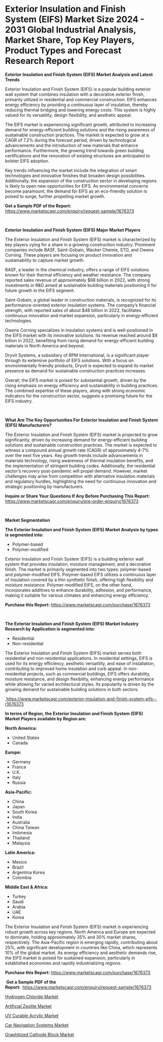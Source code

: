 <p><h1>Exterior Insulation and Finish System (EIFS) Market Size 2024 - 2031 Global Industrial Analysis, Market Share, Top Key Players, Product Types and Forecast Research Report</h1></p><p><strong>Exterior Insulation and Finish System (EIFS) Market Analysis and Latest Trends</strong></p>
<p><p>Exterior Insulation and Finish System (EIFS) is a popular building exterior wall system that combines insulation with a decorative exterior finish, primarily utilized in residential and commercial construction. EIFS enhances energy efficiency by providing a continuous layer of insulation, thereby reducing thermal bridging and lowering energy costs. This system is highly valued for its versatility, design flexibility, and aesthetic appeal.</p><p>The EIFS market is experiencing significant growth, attributed to increasing demand for energy-efficient building solutions and the rising awareness of sustainable construction practices. The market is expected to grow at a CAGR of 7.2% during the forecast period, driven by technological advancements and the introduction of new materials that enhance performance. Furthermore, the growing trend towards green building certifications and the renovation of existing structures are anticipated to bolster EIFS adoption.</p><p>Key trends influencing the market include the integration of smart technologies and innovative finishes that broaden design possibilities. Additionally, the expansion of the construction sector in developing regions is likely to open new opportunities for EIFS. As environmental concerns become paramount, the demand for EIFS as an eco-friendly solution is poised to surge, further propelling market growth.</p></p>
<p><strong>Get a Sample PDF of the Report:&nbsp;</strong> <a href="https://www.marketscagr.com/enquiry/request-sample/1676373?utm_campaign=1884&utm_medium=2&utm_source=Github&utm_content=ia&utm_term=10122024&utm_id=exterior-insulation-and-finish-system-eifs">https://www.marketscagr.com/enquiry/request-sample/1676373</a></p>
<p>&nbsp;</p>
<p><strong>Exterior Insulation and Finish System (EIFS) Major Market Players</strong></p>
<p><p>The Exterior Insulation and Finish System (EIFS) market is characterized by key players vying for a share in a growing construction industry. Prominent companies include BASF, Saint-Gobain, Wacker Chemie, STO, and Owens Corning. These players are focusing on product innovation and sustainability to capture market growth.</p><p>BASF, a leader in the chemical industry, offers a range of EIFS solutions known for their thermal efficiency and weather resistance. The company reported sales revenue of approximately $68 billion in 2022, with strong investments in R&D aimed at sustainable building materials positioning it for future growth in the EIFS segment.</p><p>Saint-Gobain, a global leader in construction materials, is recognized for its performance-oriented exterior insulation systems. The company’s financial strength, with reported sales of about $48 billion in 2022, facilitates continuous innovation and market expansion, particularly in energy-efficient technologies.</p><p>Owens Corning specializes in insulation systems and is well-positioned in the EIFS market with its innovative solutions. Its revenue reached around $8 billion in 2022, benefiting from rising demand for energy-efficient building materials in North America and beyond.</p><p>Dryvit Systems, a subsidiary of RPM International, is a significant player through its extensive portfolio of EIFS solutions. With a focus on environmentally friendly products, Dryvit is expected to expand its market presence as demand for sustainable construction practices increases.</p><p>Overall, the EIFS market is poised for substantial growth, driven by the rising emphasis on energy efficiency and sustainability in building practices. The combined expertise of these players, along with strong economic indicators for the construction sector, suggests a promising future for the EIFS industry.</p></p>
<p>&nbsp;</p>
<p><strong>What Are The Key Opportunities For Exterior Insulation and Finish System (EIFS) Manufacturers?</strong></p>
<p><p>The Exterior Insulation and Finish System (EIFS) market is projected to grow significantly, driven by increasing demand for energy-efficient building solutions and sustainable construction practices. The market is expected to witness a compound annual growth rate (CAGR) of approximately 4-7% over the next five years. Key growth trends include advancements in materials technology, rising awareness of thermal insulation benefits, and the implementation of stringent building codes. Additionally, the residential sector’s recovery post-pandemic will propel demand. However, market challenges may arise from competition with alternative insulation materials and regulatory hurdles, highlighting the need for continuous innovation and strategic positioning by manufacturers.</p></p>
<p><strong>Inquire or Share Your Questions If Any Before Purchasing This Report:</strong> <a href="https://www.marketscagr.com/enquiry/pre-order-enquiry/1676373?utm_campaign=1884&utm_medium=2&utm_source=Github&utm_content=ia&utm_term=10122024&utm_id=exterior-insulation-and-finish-system-eifs">https://www.marketscagr.com/enquiry/pre-order-enquiry/1676373</a></p>
<p>&nbsp;</p>
<p><strong>Market Segmentation</strong></p>
<p><strong>The Exterior Insulation and Finish System (EIFS) Market Analysis by types is segmented into:</strong></p>
<p><ul><li>Polymer-based</li><li>Polymer-modified</li></ul></p>
<p><p>Exterior Insulation and Finish System (EIFS) is a building exterior wall system that provides insulation, moisture management, and a decorative finish. The market is primarily segmented into two types: polymer-based and polymer-modified EIFS. Polymer-based EIFS utilizes a continuous layer of insulation covered by a thin synthetic finish, offering high flexibility and moisture resistance. Polymer-modified EIFS, on the other hand, incorporates additives to enhance durability, adhesion, and performance, making it suitable for various climates and enhancing energy efficiency.</p></p>
<p><strong>Purchase this Report:&nbsp;</strong><a href="https://www.marketscagr.com/purchase/1676373?utm_campaign=1884&utm_medium=2&utm_source=Github&utm_content=ia&utm_term=10122024&utm_id=exterior-insulation-and-finish-system-eifs">https://www.marketscagr.com/purchase/1676373</a></p>
<p>&nbsp;</p>
<p><strong>The Exterior Insulation and Finish System (EIFS) Market Industry Research by Application is segmented into:</strong></p>
<p><ul><li>Residential</li><li>Non-residential</li></ul></p>
<p><p>The Exterior Insulation and Finish System (EIFS) market serves both residential and non-residential applications. In residential settings, EIFS is used for its energy efficiency, aesthetic versatility, and ease of installation, contributing to improved home insulation and curb appeal. In non-residential projects, such as commercial buildings, EIFS offers durability, moisture resistance, and design flexibility, enhancing energy performance while allowing for varied architectural styles. Its popularity is driven by the growing demand for sustainable building solutions in both sectors.</p></p>
<p><a href="https://www.marketscagr.com/exterior-insulation-and-finish-system-eifs--r1676373?utm_campaign=1884&utm_medium=2&utm_source=Github&utm_content=ia&utm_term=10122024&utm_id=exterior-insulation-and-finish-system-eifs">&nbsp;https://www.marketscagr.com/exterior-insulation-and-finish-system-eifs--r1676373</a></p>
<p><strong>In terms of Region, the Exterior Insulation and Finish System (EIFS) Market Players available by Region are:</strong></p>
<p>
    <p> <strong> North America: </strong>
        <ul>
            <li>United States</li>
            <li>Canada</li>
        </ul>
        </p> 
    <p> <strong> Europe: </strong>
        <ul>
            <li>Germany</li>
            <li>France</li>
            <li>U.K.</li>
            <li>Italy</li>
            <li>Russia</li>
        </ul>
        </p> 
    <p> <strong> Asia-Pacific: </strong>
        <ul>
            <li>China</li>
            <li>Japan</li>
            <li>South Korea</li>
            <li>India</li>
            <li>Australia</li>
            <li>China Taiwan</li>
            <li>Indonesia</li>
            <li>Thailand</li>
            <li>Malaysia</li>
        </ul>
        </p> 
    <p> <strong> Latin America: </strong>
        <ul>
            <li>Mexico</li>
            <li>Brazil</li>
            <li>Argentina Korea</li>
            <li>Colombia</li>
        </ul>
        </p> 
    <p> <strong> Middle East & Africa: </strong>
        <ul>
            <li>Turkey</li>
            <li>Saudi</li>
            <li>Arabia</li>
            <li>UAE</li>
            <li>Korea</li>
        </ul>
    </p>
    </p>
<p><p>The Exterior Insulation and Finish System (EIFS) market is experiencing robust growth across key regions. North America and Europe are expected to dominate, holding approximately 35% and 30% market shares, respectively. The Asia-Pacific region is emerging rapidly, contributing about 25%, with significant development in countries like China, which represents 10% of the global market. As energy efficiency and aesthetic demands rise, the EIFS market is poised for sustained expansion, particularly in established economies and rapidly industrializing regions.</p></p>
<p><strong>Purchase this Report: </strong><a href="https://www.marketscagr.com/purchase/1676373?utm_campaign=1884&utm_medium=2&utm_source=Github&utm_content=ia&utm_term=10122024&utm_id=exterior-insulation-and-finish-system-eifs">https://www.marketscagr.com/purchase/1676373</a></p>
<p>&nbsp;<strong>Get a Sample PDF of the Report:&nbsp;&nbsp;</strong><a href="https://www.marketscagr.com/enquiry/request-sample/1676373?utm_campaign=1884&utm_medium=2&utm_source=Github&utm_content=ia&utm_term=10122024&utm_id=exterior-insulation-and-finish-system-eifs">https://www.marketscagr.com/enquiry/request-sample/1676373</a></p>
<p><strong></strong></p>
<p><p><a href="https://www.linkedin.com/pulse/analytics-driven-insights-hydrogen-chloride-market-revenue-oxuyf?utm_campaign=1884&utm_medium=2&utm_source=Github&utm_content=ia&utm_term=10122024&utm_id=exterior-insulation-and-finish-system-eifs">Hydrogen Chloride Market</a></p><p><a href="https://www.linkedin.com/pulse/navigating-artificial-zeolite-market-growth-59-cagr-key-trends-1ypof?utm_campaign=1884&utm_medium=2&utm_source=Github&utm_content=ia&utm_term=10122024&utm_id=exterior-insulation-and-finish-system-eifs">Artificial Zeolite Market</a></p><p><a href="https://www.linkedin.com/pulse/uv-curable-acrylic-research-report-industry-development-estimated-hbpgf?utm_campaign=1884&utm_medium=2&utm_source=Github&utm_content=ia&utm_term=10122024&utm_id=exterior-insulation-and-finish-system-eifs">UV Curable Acrylic Market</a></p><p><a href="https://www.linkedin.com/pulse/c-hannibex-sqmmf?utm_campaign=1884&utm_medium=2&utm_source=Github&utm_content=ia&utm_term=10122024&utm_id=exterior-insulation-and-finish-system-eifs">Car Navigation Systems Market</a></p><p><a href="https://www.linkedin.com/pulse/graphitized-cathode-block-market-analysis-2024-2031-projected-yzx6f?utm_campaign=1884&utm_medium=2&utm_source=Github&utm_content=ia&utm_term=10122024&utm_id=exterior-insulation-and-finish-system-eifs">Graphitized Cathode Block Market</a></p></p>